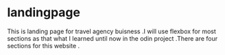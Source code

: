 # landingpage
This is landing page for travel agency buisness .I will use flexbox for most sections as that what I learned until now in the odin project .There are four sections for this website . 